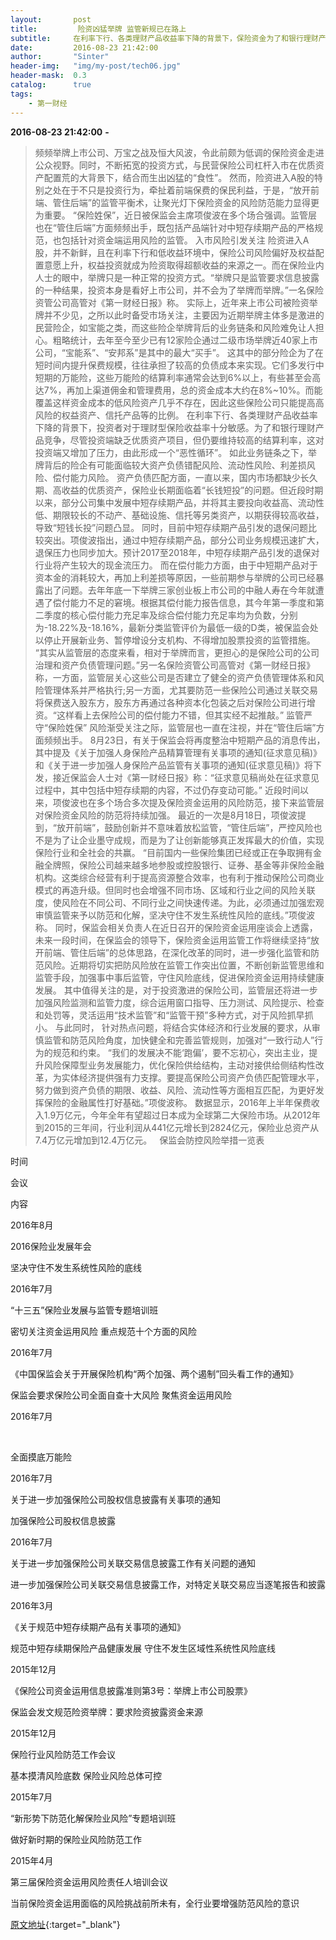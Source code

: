 ```yaml
---
layout:       post
title:         险资凶猛举牌 监管新规已在路上
subtitle:     在利率下行、各类理财产品收益率下降的背景下，保险资金为了和银行理财产品竞争，尽管投资端缺乏优质资产项目，但仍要维持较高的结算利率，这对投资端又增加了压力，由此形成一个“恶性循环”。
date:         2016-08-23 21:42:00
author:       "Sinter"
header-img:   "img/my-post/tech06.jpg"
header-mask:  0.3
catalog:      true
tags:
    - 第一财经
---
```


**2016-08-23 21:42:00**  **-**

> 频频举牌上市公司、万宝之战及恒大风波，令此前颇为低调的保险资金走进公众视野。同时，不断拓宽的投资方式，与民营保险公司杠杆入市在优质资产配置荒的大背景下，结合而生出凶猛的“食性”。
然而，险资进入A股的特别之处在于不只是投资行为，牵扯着前端保费的保民利益，于是，“放开前端、管住后端”的监管平衡术，让聚光灯下保险资金的风险防范能力显得更为重要。
“保险姓保”，近日被保监会主席项俊波在多个场合强调。监管层也在“管住后端”方面频频出手，既包括产品端针对中短存续期产品的严格规范，也包括针对资金端运用风险的监管。
入市风险引发关注
险资进入A股，并不新鲜，且在利率下行和低收益环境中，保险公司风险偏好及权益配置意愿上升，权益投资就成为险资取得超额收益的来源之一。而在保险业内人士的眼中，举牌只是一种正常的投资方式。“举牌只是监管要求信息披露的一种结果，投资本身是看好上市公司，并不会为了举牌而举牌。”一名保险资管公司高管对《第一财经日报》称。
实际上，近年来上市公司被险资举牌并不少见，之所以此时备受市场关注，主要因为近期举牌主体多是激进的民营险企，如宝能之类，而这些险企举牌背后的业务链条和风险难免让人担心。粗略统计，去年至今至少已有12家险企通过二级市场举牌近40家上市公司，“宝能系”、“安邦系”是其中的最大“买手”。
这其中的部分险企为了在短时间内提升保费规模，往往承担了较高的负债成本来实现。它们多发行中短期的万能险，这些万能险的结算利率通常会达到6%以上，有些甚至会高达7%，再加上渠道佣金和管理费用，总的资金成本大约在8%~10%。而能覆盖这样资金成本的低风险资产几乎不存在，因此这些保险公司只能提高高风险的权益资产、信托产品等的比例。
在利率下行、各类理财产品收益率下降的背景下，投资者对于理财型保险收益率十分敏感。为了和银行理财产品竞争，尽管投资端缺乏优质资产项目，但仍要维持较高的结算利率，这对投资端又增加了压力，由此形成一个“恶性循环”。
如此业务链条之下，举牌背后的险企有可能面临较大资产负债错配风险、流动性风险、利差损风险、偿付能力风险。
资产负债匹配方面，一直以来，国内市场都缺少长久期、高收益的优质资产，保险业长期面临着“长钱短投”的问题。但近段时期以来，部分公司集中发展中短存续期产品，并将其主要投向收益高、流动性低、期限较长的不动产、基础设施、信托等另类资产，以期获得较高收益，导致“短钱长投”问题凸显。
同时，目前中短存续期产品引发的退保问题比较突出。项俊波指出，通过中短存续期产品，部分公司业务规模迅速扩大，退保压力也同步加大。预计2017至2018年，中短存续期产品引发的退保对行业将产生较大的现金流压力。
而在偿付能力方面，由于中短期产品对于资本金的消耗较大，再加上利差损等原因，一些前期参与举牌的公司已经暴露出了问题。去年年底一下举牌三家创业板上市公司的中融人寿在今年就遭遇了偿付能力不足的窘境。根据其偿付能力报告信息，其今年第一季度和第二季度的核心偿付能力充足率及综合偿付能力充足率均为负数，分别为-18.22%及-18.16%，最新分类监管评价为最低一级的D类，被保监会处以停止开展新业务、暂停增设分支机构、不得增加股票投资的监管措施。
“其实从监管层的态度来看，相对于举牌而言，更担心的是保险公司的公司治理和资产负债管理问题。”另一名保险资管公司高管对《第一财经日报》称，一方面，监管层关心这些公司是否建立了健全的资产负债管理体系和风险管理体系并严格执行;另一方面，尤其要防范一些保险公司通过关联交易将保费送入股东方，股东方再通过各种资本化包装之后对保险公司进行增资。“这样看上去保险公司的偿付能力不错，但其实经不起推敲。”
监管严守“保险姓保”
风险渐受关注之际，监管层也一直在注视，并在“管住后端”方面频频出手。
8月23日，有关于保监会将再度整治中短期产品的消息传出，其中提及《关于加强人身保险产品精算管理有关事项的通知(征求意见稿)》和《关于进一步加强人身保险产品监管有关事项的通知(征求意见稿)》将下发，接近保监会人士对《第一财经日报》称：“征求意见稿尚处在征求意见过程中，其中包括中短存续期的内容，不过仍存变动可能。”
近段时间以来，项俊波也在多个场合多次提及保险资金运用的风险防范，接下来监管层对保险资金风险的防范将持续加强。
最近的一次是8月18日，项俊波提到，“放开前端”，鼓励创新并不意味着放松监管，“管住后端”，严控风险也不是为了让企业墨守成规，而是为了让创新能够真正发挥最大的价值，实现保险行业和全社会的共赢。
“目前国内一些保险集团已经或正在争取拥有金融全牌照，保险公司越来越多地参股或控股银行、证券、基金等非保险金融机构。这类综合经营有利于提高资源整合效率，也有利于推动保险公司商业模式的再造升级。但同时也会增强不同市场、区域和行业之间的风险关联度，使风险在不同公司、不同行业之间快速传递。为此，必须通过加强宏观审慎监管来予以防范和化解，坚决守住不发生系统性风险的底线。”项俊波称。
同时，保监会相关负责人在近日召开的保险资金运用座谈会上透露，未来一段时间，在保监会的领导下，保险资金运用监管工作将继续坚持“放开前端、管住后端”的总体思路，在深化改革的同时，进一步强化监管和防范风险。近期将切实把防风险放在监管工作突出位置，不断创新监管思维和监管手段，加强事中事后监管，守住风险底线，促进保险资金运用持续健康发展。
其中值得关注的是，对于投资激进的保险公司，监管层还将进一步加强风险监测和监管力度，综合运用窗口指导、压力测试、风险提示、检查和处罚等，灵活运用“技术监管”和“监管干预”多种方式，对于风险抓早抓小。
与此同时， 针对热点问题，将结合实体经济和行业发展的要求，从审慎监管和防范风险角度，加快健全和完善监管规则，加强对“一致行动人”行为的规范和约束。
“我们的发展决不能‘跑偏’，要不忘初心，突出主业，提升风险保障型业务发展能力，优化保险供给结构，主动对接供给侧结构性改革，为实体经济提供强有力支撑。要提高保险公司资产负债匹配管理水平，努力做到资产负债的期限、收益、风险、流动性等方面相互匹配，为更好发挥保险的金融属性打好基础。”项俊波称。
数据显示，2016年上半年保费收入1.9万亿元，今年全年有望超过日本成为全球第二大保险市场。从2012年到2015的三年间，行业利润从441亿元增长到2824亿元，保险业总资产从7.4万亿元增加到12.4万亿元。
 
保监会防控风险举措一览表




时间


会议


内容




2016年8月


2016保险业发展年会


坚决守住不发生系统性风险的底线




2016年7月


“十三五”保险业发展与监管专题培训班


密切关注资金运用风险
重点规范十个方面的风险




2016年7月


《中国保监会关于开展保险机构“两个加强、两个遏制”回头看工作的通知》


保监会要求保险公司全面自查十大风险 聚焦资金运用风险




2016年7月


 


全面摸底万能险




2016年7月


关于进一步加强保险公司股权信息披露有关事项的通知


加强保险公司股权信息披露




2016年7月


关于进一步加强保险公司关联交易信息披露工作有关问题的通知


进一步加强保险公司关联交易信息披露工作，对特定关联交易应当逐笔报告和披露




2016年3月


《关于规范中短存续期产品有关事项的通知》


规范中短存续期保险产品健康发展 守住不发生区域性系统性风险底线




2015年12月


《保险公司资金运用信息披露准则第3号：举牌上市公司股票》


保监会发文规范险资举牌：要求险资披露资金来源




2015年12月


保险行业风险防范工作会议


基本摸清风险底数 保险业风险总体可控




2015年7月


“新形势下防范化解保险业风险”专题培训班


做好新时期的保险业风险防范工作




2015年4月


第三届保险资金运用风险责任人培训会议


当前保险资金运用面临的风险挑战前所未有，全行业要增强防范风险的意识






[原文地址](http://www.yicai.com/news/5069020.html){:target="_blank"}


